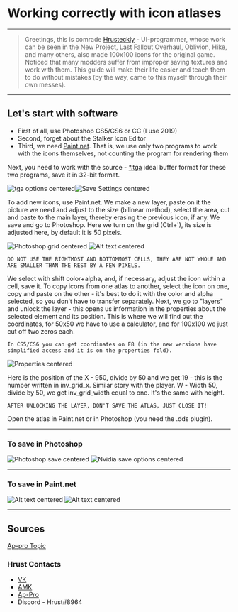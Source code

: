 # Working correctly with icon atlases

___

> Greetings, this is comrade [Hrusteckiy](#hrust-contacts) - UI-programmer, whose work can be seen in the New Project, Last Fallout Overhaul, Oblivion, Hike, and many others, also made 100x100 icons for the original game. Noticed that many modders suffer from improper saving textures and work with them. This guide will make their life easier and teach them to do without mistakes (by the way, came to this myself through their own messes).

___

## Let's start with software

* First of all, use Photoshop CS5/CS6 or CC (I use 2019)
* Second, forget about the Stalker Icon Editor
* Third, we need [Paint.net](https://www.getpaint.net/). That is, we use only two programs to work with the icons themselves, not counting the program for rendering them

Next, you need to work with the source - [*.tga](https://en.wikipedia.org/wiki/Truevision_TGA) ideal buffer format for these two programs, save it in 32-bit format.

![tga options centered](images/tga-settings.png)![Save Settings centered](images/save-settings.png)

To add new icons, use Paint.net. We make a new layer, paste on it the picture we need and adjust to the size (bilinear method), select the area, cut and paste to the main layer, thereby erasing the previous icon, if any. We save and go to Photoshop. Here we turn on the grid (Ctrl+'), its size is adjusted here, by default it is 50 pixels.

![Photoshop grid centered](images/photoshop-grid.png)
![Alt text centered](images/preferences.png)

```admonish warning title="Important!"
DO NOT USE THE RIGHTMOST AND BOTTOMMOST CELLS, THEY ARE NOT WHOLE AND ARE SMALLER THAN THE REST BY A FEW PIXELS.
```

We select with shift color+alpha, and, if necessary, adjust the icon within a cell, save it.
To copy icons from one atlas to another, select the icon on one, copy and paste on the other - it's best to do it with the color and alpha selected, so you don't have to transfer separately.
Next, we go to "layers" and unlock the layer - this opens us information in the properties about the selected element and its position. This is where we will find out the coordinates, for 50x50 we have to use a calculator, and for 100x100 we just cut off two zeros each.

```admonish warning
In CS5/CS6 you can get coordinates on F8 (in the new versions have simplified access and it is on the properties fold).
```

![Properties centered](images/properties.png)

Here is the position of the X - 950, divide by 50 and we get 19 - this is the number written in inv_grid_x. Similar story with the player. W - Width 50, divide by 50, we get inv_grid_width equal to one. It's the same with height.

```admonish warning title="Important!"
AFTER UNLOCKING THE LAYER, DON'T SAVE THE ATLAS, JUST CLOSE IT!
```

Open the atlas in Paint.net or in Photoshop (you need the .dds plugin).

___

### To save in Photoshop

![Photoshop save centered](images/photoshop-save.png)
![Nvidia save options centered](images/nvidia-save-options.png)

___

### To save in Paint.net

![Alt text centered](images/image_(7).png)
![Alt text centered](images/image_(8).png)

___

## Sources

[Ap-pro Topic](https://ap-pro.ru/forums/topic/4205-pravilnaya-rabota-s-atlasami-ikonok/)

### Hrust Contacts

* [VK](https://vk.com/hrusteckiy)
* [AMK](https://amk-team.ru/forum/profile/57247-hrust/)
* [Ap-Pro](https://ap-pro.ru/profile/4757-hrust/)
* Discord - Hrust#8964
